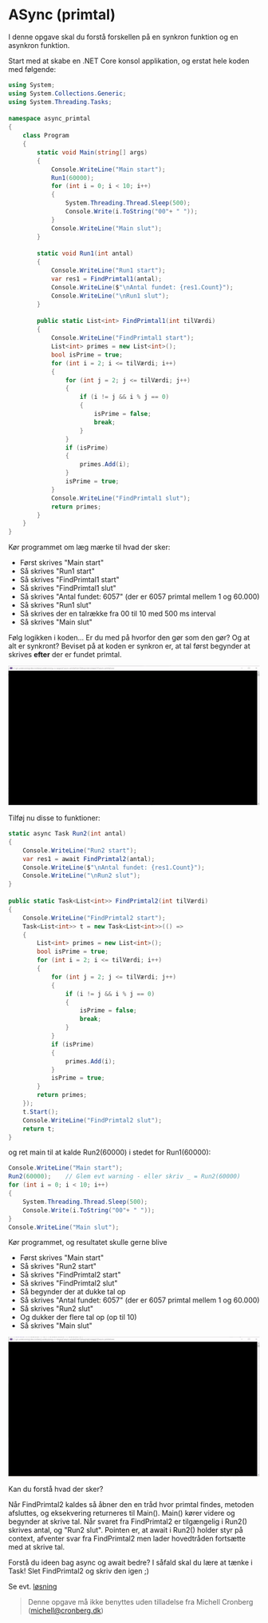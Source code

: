 ﻿# ASync (primtal)

I denne opgave skal du forstå forskellen på en synkron funktion og en asynkron funktion. 

Start med at skabe en .NET Core konsol applikation, og erstat hele koden med følgende:

```csharp
using System;
using System.Collections.Generic;
using System.Threading.Tasks;

namespace async_primtal
{
    class Program
    {
        static void Main(string[] args)
        {
            Console.WriteLine("Main start");
            Run1(60000);
            for (int i = 0; i < 10; i++)
            {
                System.Threading.Thread.Sleep(500);
                Console.Write(i.ToString("00"+ " "));
            }            
            Console.WriteLine("Main slut");
        }

        static void Run1(int antal)
        {
            Console.WriteLine("Run1 start");
            var res1 = FindPrimtal1(antal);
            Console.WriteLine($"\nAntal fundet: {res1.Count}");
            Console.WriteLine("\nRun1 slut");
        }

        public static List<int> FindPrimtal1(int tilVærdi)
        {
            Console.WriteLine("FindPrimtal1 start");
            List<int> primes = new List<int>();
            bool isPrime = true;
            for (int i = 2; i <= tilVærdi; i++)
            {
                for (int j = 2; j <= tilVærdi; j++)
                {
                    if (i != j && i % j == 0)
                    {
                        isPrime = false;
                        break;
                    }
                }
                if (isPrime)
                {
                    primes.Add(i);
                }
                isPrime = true;
            }
            Console.WriteLine("FindPrimtal1 slut");
            return primes;
        }
    }
}
```

Kør programmet om læg mærke til hvad der sker:

- Først skrives "Main start"
- Så skrives "Run1 start"
- Så skrives "FindPrimtal1 start"
- Så skrives "FindPrimtal1 slut"
- Så skrives "Antal fundet: 6057" (der er 6057 primtal mellem 1 og 60.000)
- Så skrives "Run1 slut"
- Så skrives der en talrække fra 00 til 10 med 500 ms interval
- Så skrives "Main slut"

Følg logikken i koden... Er du med på hvorfor den gør som den gør? Og at alt er synkront? Beviset på at
koden er synkron er, at tal først begynder at skrives **efter** der er fundet primtal.

![](v1.gif)

Tilføj nu disse to funktioner:

```csharp
static async Task Run2(int antal)
{
    Console.WriteLine("Run2 start");
    var res1 = await FindPrimtal2(antal);
    Console.WriteLine($"\nAntal fundet: {res1.Count}");
    Console.WriteLine("\nRun2 slut");
}

public static Task<List<int>> FindPrimtal2(int tilVærdi)
{
    Console.WriteLine("FindPrimtal2 start");
    Task<List<int>> t = new Task<List<int>>(() =>
    {
        List<int> primes = new List<int>();
        bool isPrime = true;
        for (int i = 2; i <= tilVærdi; i++)
        {
            for (int j = 2; j <= tilVærdi; j++)
            {
                if (i != j && i % j == 0)
                {
                    isPrime = false;
                    break;
                }
            }
            if (isPrime)
            {
                primes.Add(i);
            }
            isPrime = true;
        }
        return primes;
    });
    t.Start();
    Console.WriteLine("FindPrimtal2 slut");
    return t;
}
```

og ret main til at kalde Run2(60000) i stedet for Run1(60000):

```csharp
Console.WriteLine("Main start");
Run2(60000);    // Glem evt warning - eller skriv _ = Run2(60000)
for (int i = 0; i < 10; i++)
{
    System.Threading.Thread.Sleep(500);
    Console.Write(i.ToString("00"+ " "));
}
Console.WriteLine("Main slut");
```

Kør programmet, og resultatet skulle gerne blive

- Først skrives "Main start"
- Så skrives "Run2 start"
- Så skrives "FindPrimtal2 start"
- Så skrives "FindPrimtal2 slut"
- Så begynder der at dukke tal op
- Så skrives "Antal fundet: 6057" (der er 6057 primtal mellem 1 og 60.000)
- Så skrives "Run2 slut"
- Og dukker der flere tal op (op til 10)
- Så skrives "Main slut"

![](v2.gif)

Kan du forstå hvad der sker? 

Når FindPrimtal2 kaldes så åbner den en tråd hvor primtal findes, metoden afsluttes, og eksekvering returneres
til Main(). Main() kører videre og begynder at skrive tal. Når svaret fra FindPrimtal2 er tilgængelig i Run2() skrives antal, og 
"Run2 slut". Pointen er, at await i Run2() holder styr på context, afventer svar fra FindPrimtal2 men lader hovedtråden fortsætte med at skrive tal. 

Forstå du ideen bag async og await bedre? I såfald skal du lære at tænke i Task! Slet FindPrimtal2 og skriv den igen ;)

Se evt. [løsning](https://github.com/devcronberg/undervisning-cs-opgaver/blob/master/async-primtal/Program.cs)

<!-- footerstart -->
> Denne opgave må ikke benyttes uden tilladelse fra Michell Cronberg (michell@cronberg.dk)
<!-- footerslut -->

